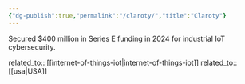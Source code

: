 ```yaml
---
{"dg-publish":true,"permalink":"/claroty/","title":"Claroty"}
---
```



Secured $400 million in Series E funding in 2024 for industrial IoT cybersecurity.

related_to:: [[internet-of-things-iot\|internet-of-things-iot]]
related_to:: [[usa\|USA]]
